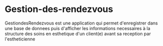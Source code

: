 # Gestion-des-rendezvous
GestiondesRendezvous est une application qui permet d'enregistrer dans une base de donnees puis d'afficher les informations necessaires à la structure des soins en esthetique d'un client(e) avant sa reception par l'estheticienne
